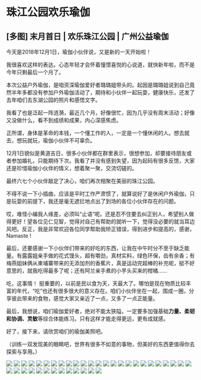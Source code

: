 # 珠江公园欢乐瑜伽


## **[多图] 末月首日 | 欢乐珠江公园 | 广州公益瑜伽**


今天是2018年12月1日，瑜伽小伙伴说，又是新的一天开始啦！

我很喜欢这样的表达。心态年轻才会怀着憧憬喜悦的心说道，就快新年啦，而不是今年只剩最后一个月了。

本次公益户外瑜伽，是咱资深瑜伽爱好者璐璐姐带头的。起因是璐璐姐说到自己竟然半年多都没有参加户外瑜伽活动了，期待和小伙伴一起玩耍，健康快乐，还发了去年咱们去东湖公园的照片和感悟文字。

我看了也是泛起一阵涟漪，最近几个月，好像很忙，因为几乎没有周末活动；好像又没做什么，看不到成绩和成果，内心深感焦虑。

正所谓，身体是革命的本钱，一个懂工作的人，一定是一个懂休闲的人。想去就去，想玩就玩，瑜伽小伙伴不可辜负。

12月1日貌似是黄道吉日，很多小伙伴都在群里表示，很想参加，却要接待朋友或者参加婚礼，只能期待下次。我看了并没有感到失望，因为起码有很多反馈，大家还是珍惜瑜伽小伙伴的情义，想着聚一聚，交流切磋的。

最终六七个小伙伴敲定了决心，咱们再次相聚在美丽的珠江公园。

不得不说一下小插曲，应该是平时工作严肃惯了，就算说好了是休闲户外瑜伽，只是玩耍的前提下，我还是毫无遮拦地点出了到场的各位小伙伴存在的问题。

哎，难怪小编我人缘差，必须叫“止语”呢。还是忍不住要去纠正别人，希望别人做得更好！望各位见仁见智，觉得对自己有帮助的就听一下，觉得没必要的就当耳边风吧。反正，我是非常欢迎各位同学帮助我矫正错误，得到进步和提高的，感谢，Namaste !

最后，还要感谢一下小伙伴们带来的好吃的东西，让我在中午时分不至于缺乏能量。有露露姐亲手做的花式馒头，超有嚼劲，真材实料，绿色环保，齿有余香；有梅燕姐妹俩从柬埔寨带来的无添加剂的香蕉片，真是运动完超棒的补充呢，挺不好意思的，就我吃得最多了呢；还有阿兰亲手煮的小芋头买来的柑橘……

吃，这事情！ 挺重要的，以前是民以食为天，天最大了。哪怕是现在物质比较丰富的年代，“吃”也还有很多很大的意义存在。咱们小伙伴坐在一起，围成一圈，分享彼此带来的食物，感觉大家又亲近了一点，又多了一点正能量。

最后，我想说，咱们瑜伽爱好者，绝对不能太狭隘，一定要多加强基础**力量、柔韧和协调、灵敏**等综合体能练习。只有这样才能走得更远，更有成就感。

好了，接下来，请欣赏咱们的瑜伽美照吧。

（训练一双发现美的眼睛吧，世界有很多不如意的事物，但美好的东西更值得你去探索与享用。）

![](https://oss.metamind.eu.org/e43f076b02cdd754c36b6.jpg.jpeg)
![](https://oss.metamind.eu.org/38dee225a791e6ec7791e.jpg.jpeg)
![](https://oss.metamind.eu.org/e85aac66d384c47854204.jpg.jpeg)
![](https://oss.metamind.eu.org/810b1d79417e2ba5f441d.jpg.jpeg)
![](https://oss.metamind.eu.org/5efa3682ee6020e1c1bd9.jpg.jpeg)
![](https://oss.metamind.eu.org/0811d23a626c21b04fd7a.jpg.jpeg)
![](https://oss.metamind.eu.org/e9029e423e39685daf0a5.jpg.jpeg)
![](https://oss.metamind.eu.org/b5e6c4113c9baae056a2c.jpg.jpeg)
![](https://oss.metamind.eu.org/7c7a1aa8b7ae7b9aa13e4.jpg.jpeg)
![](https://img.omoe.eu.org/file/0bf619509f03e489907a1.jpg)
![](https://oss.metamind.eu.org/b929624e3a93f4eaabe82.jpg.jpeg)
![](https://oss.metamind.eu.org/df09a8fca3f6213b0ccd0.jpg.jpeg)
![](https://oss.metamind.eu.org/436da4484306511a28b98.jpg.jpeg)
![](https://oss.metamind.eu.org/dba1a69de22b1c8a8b067.jpg.jpeg)
![](https://oss.metamind.eu.org/2e9feaa24efdb1d36f2e0.jpg.jpeg)
![](https://oss.metamind.eu.org/1accee74750c42a9a6d3e.jpg.jpeg)
![](https://oss.metamind.eu.org/79d7462eba1775beee3cf.jpg.jpeg)
![](https://oss.metamind.eu.org/ab36251ddf9e53f664a26.jpg.jpeg)
![](https://oss.metamind.eu.org/67975f22ae7f33fe4f62b.jpg.jpeg)
![](https://oss.metamind.eu.org/4ef6cfd090114ef180e7f.jpg.jpeg)
![](https://oss.metamind.eu.org/52c3d8743248fd5393ced.jpg.jpeg)
![](https://oss.metamind.eu.org/9e9084fad9da3f5943355.jpg.jpeg)
![](https://oss.metamind.eu.org/7a8e200b378e37269eca6.jpg.jpeg)
![](https://oss.metamind.eu.org/b1a08d3ccce359cd5fca7.jpg.jpeg)
![](https://oss.metamind.eu.org/fee6f8c622dc01eaa6b8d.jpg.jpeg)
![](https://oss.metamind.eu.org/b1c8c96ca1426b2e877db.jpg.jpeg)
![](https://oss.metamind.eu.org/bd0ce7d5be8ee2a64a553.jpg.jpeg)
![](https://oss.metamind.eu.org/12d520b570fee9e17aba4.jpg.jpeg)
![](https://oss.metamind.eu.org/122469fd32062fac3a3a4.jpg.jpeg)
![](https://oss.metamind.eu.org/f10f45a56bbae9f463241.jpg.jpeg)
![](https://oss.metamind.eu.org/6933ffa854d85e0f91030.jpg.jpeg)
![](https://oss.metamind.eu.org/344e8a8d6b37269e7b602.jpg.jpeg)
![](https://oss.metamind.eu.org/920e311ebcde85d032750.jpg.jpeg)
![](https://oss.metamind.eu.org/81fb9a268e71bf3aa80e6.jpg.jpeg)
![](https://img.omoe.eu.org/file/aab570891f24ba54927e0.jpg)
![](https://oss.metamind.eu.org/277725a0a386632eb09b7.jpg.jpeg)
![](https://oss.metamind.eu.org/d46383bccb13d06fe6928.jpg.jpeg)
![](https://oss.metamind.eu.org/b008c9ee7c53db0f898b3.jpg.jpeg)
